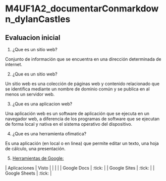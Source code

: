 # M4UF1A2_documentarConmarkdown_dylanCastles
## Evaluacion inicial

1. ¿Que es un sitio web?

Conjunto de información que se encuentra en una dirección determinada de internet.

2. ¿Que es un sitio web?

Un sitio web es una colección de páginas web y contenido relacionado que se identifica mediante un nombre de dominio común y se publica en al menos un servidor web.

3. ¿Que es una aplicacion web?

Una aplicación web es un software de aplicación que se ejecuta en un navegador web, a diferencia de los programas de software que se ejecutan de forma local y nativa en el sistema operativo del dispositivo.

4. ¿Que es una herramienta ofimatica?

Es una aplicación (en local o en linea) que permite editar un texto, una hoja de cálculo, una
presentación.

5. [Herramientas de Google:](URL "[https://www.google.com/intl/es-419/chrome/browser-tools/]")

| Aplicaciones | Visto |
| | |
| Google Docs | :tick: |
| Google Sites | :tick: |
| Google Sheets | :tick: |

